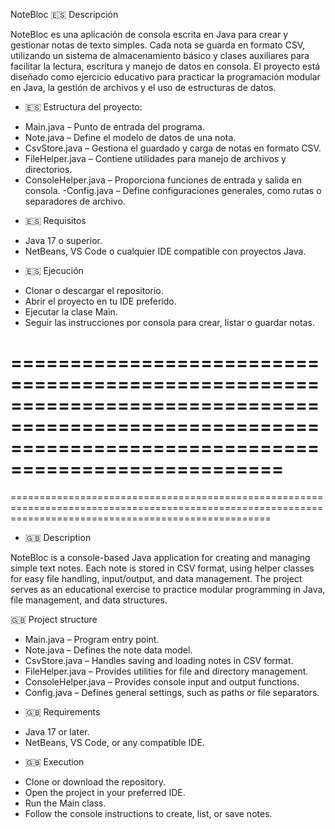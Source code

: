 NoteBloc
🇪🇸 Descripción

NoteBloc es una aplicación de consola escrita en Java para crear y gestionar notas de texto simples.
Cada nota se guarda en formato CSV, utilizando un sistema de almacenamiento básico y clases auxiliares para facilitar la lectura, escritura y manejo de datos en consola.
El proyecto está diseñado como ejercicio educativo para practicar la programación modular en Java, la gestión de archivos y el uso de estructuras de datos.

* 🇪🇸 Estructura del proyecto:
- Main.java – Punto de entrada del programa.
- Note.java – Define el modelo de datos de una nota.
- CsvStore.java – Gestiona el guardado y carga de notas en formato CSV.
- FileHelper.java – Contiene utilidades para manejo de archivos y directorios.
- ConsoleHelper.java – Proporciona funciones de entrada y salida en consola.
 -Config.java – Define configuraciones generales, como rutas o separadores de archivo.

* 🇪🇸 Requisitos
- Java 17 o superior.
- NetBeans, VS Code o cualquier IDE compatible con proyectos Java.

* 🇪🇸 Ejecución
- Clonar o descargar el repositorio.
- Abrir el proyecto en tu IDE preferido.
- Ejecutar la clase Main.
- Seguir las instrucciones por consola para crear, listar o guardar notas.

=========================================================================================================================================================
=========================================================================================================================================================
=========================================================================================================================================================

* 🇬🇧 Description

NoteBloc is a console-based Java application for creating and managing simple text notes.
Each note is stored in CSV format, using helper classes for easy file handling, input/output, and data management.
The project serves as an educational exercise to practice modular programming in Java, file management, and data structures.

🇬🇧 Project structure
- Main.java – Program entry point.
- Note.java – Defines the note data model.
- CsvStore.java – Handles saving and loading notes in CSV format.
- FileHelper.java – Provides utilities for file and directory management.
- ConsoleHelper.java – Provides console input and output functions.
- Config.java – Defines general settings, such as paths or file separators.

* 🇬🇧 Requirements
- Java 17 or later.
- NetBeans, VS Code, or any compatible IDE.

* 🇬🇧 Execution
- Clone or download the repository.
- Open the project in your preferred IDE.
- Run the Main class.
- Follow the console instructions to create, list, or save notes.
